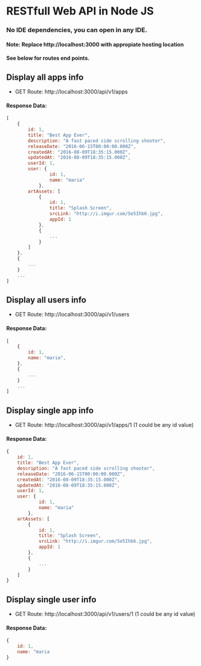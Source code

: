 ﻿# RESTfull Web API in Node JS
### No IDE dependencies, you can open in any IDE.

#### Note: Replace http://localhost:3000 with appropiate hosting location

#### See below for routes end points. 
## Display all apps info 
- GET Route: http://localhost:3000/api/v1/apps

#### Response Data:
```javascript
[
	{
		id: 1,
		title: "Best App Ever",
		description: "A fast paced side scrolling shooter",
		releaseDate: "2016-06-15T00:00:00.000Z",
		createdAt: "2016-08-09T18:35:15.000Z",
		updatedAt: "2016-08-09T18:35:15.000Z",
		userId: 1,
		user: {
				id: 1,
				name: "maria"
			},
		artAssets: [
			{
				id: 1,
				title: "Splash Screen",
				srcLink: "http://i.imgur.com/5e5Ihb6.jpg",
				appId: 1
			},
			{
				...
			}
		]
	},
	{ 
		... 
	}
	...
]
```

## Display all users info 
- GET Route: http://localhost:3000/api/v1/users 

#### Response Data:
```javascript
[
	{
		id: 1,
		name: "maria",		
	},
	{
		...
	}
	...
]
```
## Display single app info 
- GET Route: http://localhost:3000/api/v1/apps/1 (1 could be any id value)

#### Response Data:
```javascript
{
	id: 1,
	title: "Best App Ever",
	description: "A fast paced side scrolling shooter",
	releaseDate: "2016-06-15T00:00:00.000Z",
	createdAt: "2016-08-09T18:35:15.000Z",
	updatedAt: "2016-08-09T18:35:15.000Z",
	userId: 1,
	user: {
			id: 1,
			name: "maria"
		},
	artAssets: [
		{
			id: 1,
			title: "Splash Screen",
			srcLink: "http://i.imgur.com/5e5Ihb6.jpg",
			appId: 1
		},
		{
			...
		}
	]
}
```
## Display single user info 
- GET Route: http://localhost:3000/api/v1/users/1 (1 could be any id value)

#### Response Data:
```javascript
{
	id: 1,
	name: "maria
}
```
